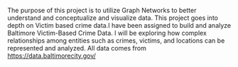 The purpose of this project is to utilize Graph Networks to better understand and conceptualize and visualize data. This project goes into depth on Victim based crime data.I have been assigned to build and analyze Baltimore Victim-Based Crime Data.  I will be exploring how complex relationships among entities such as crimes, victims, and locations can be represented and analyzed. All data comes from https://data.baltimorecity.gov/
